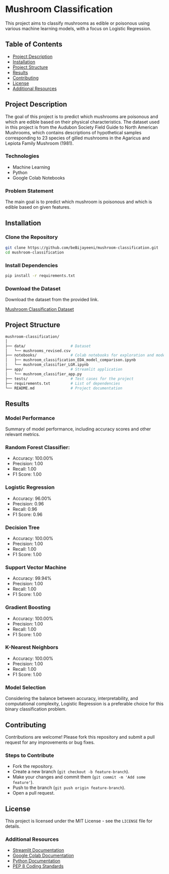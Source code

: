 # Mushroom Classification

This project aims to classify mushrooms as edible or poisonous using various machine learning models, with a focus on Logistic Regression.

## Table of Contents
- [Project Description](#project-description)
- [Installation](#installation)
- [Project Structure](#project-structure)
- [Results](#results)
- [Contributing](#contributing)
- [License](#license)
- [Additional Resources](#additional-resources)

## Project Description
The goal of this project is to predict which mushrooms are poisonous and which are edible based on their physical characteristics. The dataset used in this project is from the Audubon Society Field Guide to North American Mushrooms, which contains descriptions of hypothetical samples corresponding to 23 species of gilled mushrooms in the Agaricus and Lepiota Family Mushroom (1981).

### Technologies
- Machine Learning
- Python
- Google Colab Notebooks

### Problem Statement
The main goal is to predict which mushroom is poisonous and which is edible based on given features.

## Installation

### Clone the Repository
```sh
git clone https://github.com/beBijayeeni/mushroom-classification.git
cd mushroom-classification
```

### Install Dependencies
```sh
pip install -r requirements.txt
```

### Download the Dataset
Download the dataset from the provided link.

[Mushroom Classification Dataset](https://www.kaggle.com/uciml/mushroom-classification)

## Project Structure

```sh
mushroom-classification/
│
├── data/                    # Dataset
│   └── mushrooms_revised.csv
├── notebooks/               # Colab notebooks for exploration and model building
│   ├── mushroom_classification_EDA_model_comparison.ipynb
│   └── mushroom_classifier_LGR.ipynb
├── app/                     # Streamlit application
│   └── mushroom_classifier_app.py
├── tests/                   # Test cases for the project
├── requirements.txt         # List of dependencies
└── README.md                # Project documentation
```

## Results

### Model Performance
Summary of model performance, including accuracy scores and other relevant metrics.

### Random Forest Classifier:
- Accuracy: 100.00%
- Precision: 1.00
- Recall: 1.00
- F1 Score: 1.00

### Logistic Regression
- Accuracy: 96.00%
- Precision: 0.96
- Recall: 0.96
- F1 Score: 0.96

### Decision Tree
- Accuracy: 100.00%
- Precision: 1.00
- Recall: 1.00
- F1 Score: 1.00

### Support Vector Machine
- Accuracy: 99.94%
- Precision: 1.00
- Recall: 1.00
- F1 Score: 1.00

### Gradient Boosting
- Accuracy: 100.00%
- Precision: 1.00
- Recall: 1.00
- F1 Score: 1.00

### K-Nearest Neighbors
- Accuracy: 100.00%
- Precision: 1.00
- Recall: 1.00
- F1 Score: 1.00

### Model Selection
Considering the balance between accuracy, interpretability, and computational complexity, Logistic Regression is a preferable choice for this binary classification problem.

## Contributing

Contributions are welcome! Please fork this repository and submit a pull request for any improvements or bug fixes.

### Steps to Contribute
- Fork the repository.
- Create a new branch (`git checkout -b feature-branch`).
- Make your changes and commit them (`git commit -m 'Add some feature'`).
- Push to the branch (`git push origin feature-branch`).
- Open a pull request.

## License

This project is licensed under the MIT License - see the `LICENSE` file for details.

### Additional Resources
- [Streamlit Documentation](https://docs.streamlit.io/)
- [Google Colab Documentation](https://colab.research.google.com/notebooks/basic_features_overview.ipynb)
- [Python Documentation](https://docs.python.org/3/)
- [PEP 8 Coding Standards](https://peps.python.org/pep-0008/)
